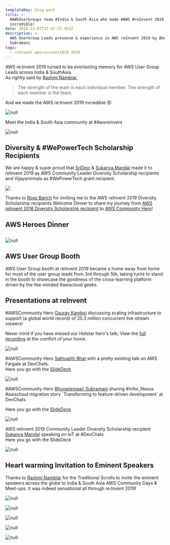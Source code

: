 ```yaml
---
templateKey: blog-post
title: >-
  #AWSUserGroups team #India & South Asia who made #AWS #reInvent 2019
  incredible!
date: 2019-12-07T17:47:27.452Z
description: >-
  AWS UserGroup Leads presence & experience in AWS reInvent 2019 by Bhuvaneswari
  Subramani
tags:
  - reInvent awsreinvent2019 2019
---
```

AWS re:Invent 2019 turned to be everlasting memory for AWS User Group Leads across India & SouthAsia. \
As rightly said by [Rashmi Nambiar](https://twitter.com/RashmiNbr),

> The strength of the team is each individual member. The strength of each member is the team. 

And we made the AWS re:Invent 2019 incredible 😍

![null](/img/incredible.png)

Meet the India & South Asia community at #Awsreinvent 

![null](/img/reinvent2019_teamindia.png)

## 

## Diversity & #WePowerTech Scholarship Recipients

We are happy & super proud that [SriDevi](https://twitter.com/Sridevi64479943) & [Sukanya Mandal](https://twitter.com/msukanya93) made it to reInvent 2019 as AWS Community Leader Diversity Scholarship recipients and Vijayanirmala as #WePowerTech grant recipient.

![](/img/diversityteam_reinvent2019.jpeg)

Thanks to [Ross Barich](https://twitter.com/rossbarich) for inviting me to the AWS reInvent 2019 Diversity Scholarship recipients Welcome Dinner to share my journey from [AWS reInvent 2018 Diversity Scholarship recipient](https://aws.amazon.com/blogs/publicsector/meet-the-women-building-aws-technical-communities-around-the-world/) to [AWS Community Hero](https://aws.amazon.com/developer/community/heroes/bhuvaneswari-subramani/)!





## AWS Heroes Dinner

## 

![null](/img/reinvent2019_heroesgoodies.png)



## AWS User Group Booth

AWS User Group booth at reInvent 2019 became a home away from home for most of the user group leads from 3rd through 5th, taking turns to stand in the booth to showcase the goodness of the cross-learning platform driven by the like-minded #awscloud geeks.

## Presentations at reInvent

\#AWSCommunity Hero [Gaurav Kamboj](https://twitter.com/OyeHooye) discussing scaling infrastructure to support (a global world record) of 25.3 million concurrent live stream viewers!

Never mind if you have missed our Hotstar hero's talk; View the [full recording](https://youtu.be/mFpqrVxxwKc) at the comfort of your home.

![null](/img/communitytrack_gaurav.png)

\#AWSCommunity Hero [Sathyajith Bhat](https://twitter.com/SathyaBhat) with a pretty existing talk on AWS Fargate at DevChats.\
Here you go with the [SlideDeck](https://u.sbhat.me/dvc15-slides)

![null](/img/reinvent2019_sathyatalk.png)

\#AWSCommunity Hero [Bhuvaneswari Subramani](https://twitter.com/installjournal) sharing #Infor_Nexus #awscloud migration story \`Transforming to feature-driven development\` at DevChats

Here you go with the [SlideDeck](http://bit.ly/reInvent_FDD)

![null](/img/bhuvana-reinvent_talk.jpg)

AWS reInvent 2019 Community Leader Diversity Scholarship recipient [Sukanya Mandal](https://twitter.com/msukanya93) speaking on IoT at #DevChats\
Here you go with the SlideDeck

![null](/img/reinvent_talk_sukanya.jpg)

## 

## 

## Heart warming Invitation to Eminent Speakers

Thanks to [Rashmi Nambiar](https://twitter.com/RashmiNbr) for the Traditional Scrolls to invite the eminent speakers across the globe to India & South Asia AWS Community Days & Meet-ups. It was indeed sensational all through re:Invent 2019!

![null](/img/reinvent2019_withwerner.jpg)

![null](/img/invite_jeffbarr.png)

![null](/img/reinvent_speakerinvite_2.png)

![null](/img/reinvent_speakerinvite_3.png)

![null](/img/reinvent_speakerinvite_4.png)
